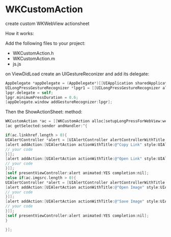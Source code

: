 # WKCustomAction
create custom WKWebView actionsheet

How it works:

Add the following files to your project:
- WKCustomAction.h 
- WKCustomAction.m 
- js.js 

on ViewDidLoad create an UIGestureReconizer and add its delegate:
```objective-c		
AppDelegate *appDelegate = (AppDelegate*)[[UIApplication sharedApplication] delegate];
UILongPressGestureRecognizer *lpgr1 = [[UILongPressGestureRecognizer alloc] initWithTarget:self action:@selector(ShowActionSheet:)];
lpgr.delegate = self;
lpgr.minimumPressDuration = 0.6;
[appDelegate.window addGestureRecognizer:lpgr];
```  
Then the ShowActionSheet: method:

```objective-c
WKCustomAction *ac = [[WKCustomAction alloc]setupLongPressForWebView:webView];
[ac getSelected:sender andHandler:^{

if(ac.linkhref.length > 0){
UIAlertController *alert = [UIAlertController alertControllerWithTitle:@"" message:@"" preferredStyle:UIAlertControllerStyleActionSheet];
[alert addAction:[UIAlertAction actionWithTitle:@"Copy Link" style:UIAlertActionStyleDefault handler:^(UIAlertAction * _Nonnull action) {
// your code
}]];
[alert addAction:[UIAlertAction actionWithTitle:@"Open Link" style:UIAlertActionStyleDefault handler:^(UIAlertAction * _Nonnull action) {
// your code
}]];
[self presentViewController:alert animated:YES completion:nil];
}else if(ac.imgsrc.length > 0){
UIAlertController *alert = [UIAlertController alertControllerWithTitle:@"" message:@"" preferredStyle:UIAlertControllerStyleActionSheet];
[alert addAction:[UIAlertAction actionWithTitle:@"Open Image" style:UIAlertActionStyleDefault handler:^(UIAlertAction * _Nonnull action) {
// your code
}]];
[alert addAction:[UIAlertAction actionWithTitle:@"Save Image" style:UIAlertActionStyleDefault handler:^(UIAlertAction * _Nonnull action) {
// your code
}]];
[self presentViewController:alert animated:YES completion:nil];
}

}];
```
